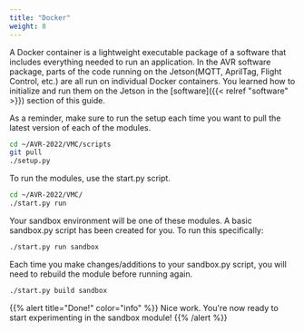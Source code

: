 ```yaml
---
title: "Docker"
weight: 8
---
```


A Docker container is a lightweight executable package of a software that includes everything needed to run an application. In the AVR software package, parts of the code running on the Jetson(MQTT, AprilTag, Flight Control, etc.) are all run on individual Docker containers. You learned how to initialize and run them on the Jetson in the [software]({{< relref "software" >}}) section of this guide.

As a reminder, make sure to run the setup each time you want to pull the latest version of each of the modules.

```bash
cd ~/AVR-2022/VMC/scripts
git pull
./setup.py
```

To run the modules, use the start.py script.

```bash
cd ~/AVR-2022/VMC/
./start.py run
```

Your sandbox environment will be one of these modules. A basic sandbox.py script has been created for you. To run this specifically:

```bash
./start.py run sandbox
```

Each time you make changes/additions to your sandbox.py script, you will need to rebuild the module before running again.

```bash
./start.py build sandbox
```

{{% alert title="Done!" color="info" %}}
Nice work. You're now ready to start experimenting in the sandbox module!
{{% /alert %}}
